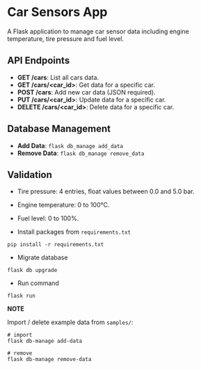 # Car Sensors App

A Flask application to manage car sensor data including engine temperature, tire pressure and fuel level.

## API Endpoints

- **GET /cars**: List all cars data.
- **GET /cars/<car_id>**: Get data for a specific car.
- **POST /cars**: Add new car data (JSON required).
- **PUT /cars/<car_id>**: Update data for a specific car.
- **DELETE /cars/<car_id>**: Delete data for a specific car.

## Database Management

- **Add Data**: `flask db_manage add_data`
- **Remove Data**: `flask db_manage remove_data`

## Validation

- Tire pressure: 4 entries, float values between 0.0 and 5.0 bar.
- Engine temperature: 0 to 100°C.
- Fuel level: 0 to 100%.

- Install packages from `requirements.txt`
```buildoutcfg
pip install -r requirements.txt
```
- Migrate database
```buildoutcfg
flask db upgrade
```
- Run command
```buildoutcfg
flask run
```

**NOTE**

Import / delete example data from `samples/`:

```buildoutcfg
# import
flask db-manage add-data

# remove
flask db-manage remove-data
```

